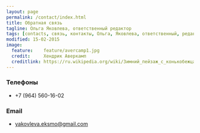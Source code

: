 ```yaml
---
layout: page
permalink: /contact/index.html
title: Обратная связь
tagline: Ольга Яковлева, ответственный редактор
tags: [contacts, связь, контакты, Ольга, Яковлева, ответственный, редактор]
modified: 15-02-2015
image:
  feature:    feature/avercamp1.jpg
  credit:     Хендрик Аверкамп
  creditlink: https://ru.wikipedia.org/wiki/Зимний_пейзаж_с_конькобежцами
---
```


### Телефоны

* +7 (964) 560-16-02

### Email

* yakovleva.eksmo@gmail.com
